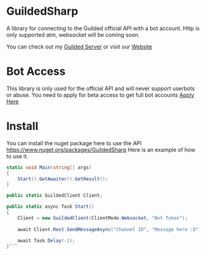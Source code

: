 # GuildedSharp
A library for connecting to the Guilded official API with a bot account.
Http is only supported atm, websocket will be coming soon.

You can check out my [Guilded Server](https://www.guilded.gg/fluxpoint/groups/rD45Zyyd/channels/063d2192-ae95-4b59-adfb-7fe6d8f39618/chat) or visit our [Website](https://fluxpoint.dev)

# Bot Access
This library is only used for the official API and will never support userbots or abuse.
You need to apply for beta access to get full bot accounts [Apply Here](https://www.guilded.gg/r/zzQR46qKZE?i=x4ooeNo4)

# Install
You can install the nuget package here to use the API https://www.nuget.org/packages/GuildedSharp
Here is an example of how to use it.
```cs
static void Main(string[] args)
{
    Start().GetAwaiter().GetResult();
}

public static GuildedClient Client;

public static async Task Start()
{
    Client = new GuildedClient(ClientMode.Websocket, "Bot Token");
           
    await Client.Rest.SendMessageAsync("Channel ID", "Message here :D");
           
    await Task.Delay(-1);
}```
